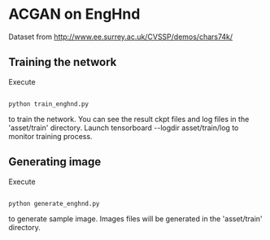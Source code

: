 # ACGAN on  EngHnd
Dataset from http://www.ee.surrey.ac.uk/CVSSP/demos/chars74k/

## Training the network

Execute
<pre><code>
python train_enghnd.py
</code></pre>
to train the network. You can see the result ckpt files and log files in the 'asset/train' directory.
Launch tensorboard --logdir asset/train/log to monitor training process.

##  Generating image
 
Execute
<pre><code>
python generate_enghnd.py
</code></pre>
to generate sample image.  Images files will be generated in the 'asset/train' directory.
